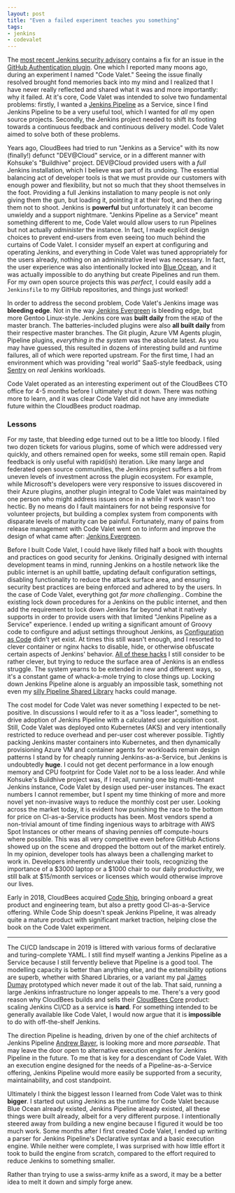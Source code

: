 ```yaml
---
layout: post
title: "Even a failed experiment teaches you something"
tags:
- jenkins
- codevalet
---
```


The [most recent Jenkins security
advisory](https://jenkins.io/security/advisory/2019-01-28/) contains a fix for
an issue in the [GitHub Authentication plugin](https://plugins.jenkins.io/github-oauth). One
which I reported many moons ago, during an experiment I named "Code Valet."
Seeing the issue finally resolved brought fond memories back into my mind and I
realized that I have never really reflected and shared what it was and more
importantly: why it failed. At it's core, Code Valet was intended to solve two
fundamental problems: firstly, I wanted a [Jenkins
Pipeline](https://jenkins.io/doc/book/pipeline/) as a Service, since I find
Jenkins Pipeline to be a very useful tool, which I wanted for _all_ my open
source projects. Secondly, the Jenkins
project needed to shift its footing towards a continuous feedback and
continuous delivery model. Code Valet aimed to solve both of these problems.


Years ago, CloudBees had tried to run "Jenkins as a Service" with its now (finally!)
defunct "DEV@Cloud" service, or in a different manner with Kohsuke's "Buildhive" project. DEV@Cloud
provided users with a _full_ Jenkins installation, which I believe was part of
its undoing. The essential balancing act of developer tools is that we must
provide our customers with enough power and flexibility, but not so much that
they shoot themselves in the foot.  Providing a full Jenkins installation to
many people is not only giving them the gun, but loading it, pointing it at
their foot, and then daring them not to shoot. Jenkins is **powerful** but
unfortunately it can become unwieldy and a support nightmare.  "Jenkins
Pipeline as a Service" meant something different to me, Code Valet would allow
users to run Pipelines but not actually _administer_ the instance. In fact, I
made explicit design choices to prevent end-users from even seeing too much
behind the curtains of Code Valet. I consider myself an expert at configuring
and operating Jenkins, and everything in Code Valet was tuned appropriately for
the users already, nothing on an administrative level was necessary.  In fact,
the user experience was also intentionally locked into [Blue
Ocean](https://jenkins.io/projects/blueocean/), and it was actually impossible
to do anything but create Pipelines and run them. For my own open source
projects this was _perfect_, I could easily add a `Jenkinsfile` to my GitHub
repositories, and things just worked!


In order to address the second problem, Code Valet's Jenkins image was **bleeding
edge**. Not in the way [Jenkins
Evergreen](https://jenkins.io/projects/evergreen) is bleeding edge, but more
Gentoo Linux-style. Jenkins core was **built daily** from the `HEAD` of the master
branch. The batteries-included plugins were also **all built daily** from their
respective master branches. The Git plugin, Azure VM Agents plugin, Pipeline
plugins, _everything in the system_ was the absolute latest. As you may have
guessed, this resulted in dozens of interesting build and runtime failures,
all of which were reported upstream. For the first time, I had an environment which was
providing "real world" SaaS-style feedback, using [Sentry](https://sentry.io)
on _real_ Jenkins workloads.


Code Valet operated as an interesting experiment out of the CloudBees CTO
office for 4-5 months before I ultimately shut it down. There was nothing more
to learn, and it was clear Code Valet did not have any immediate future within
the CloudBees product roadmap.

### Lessons

For my taste, that bleeding edge turned out to be a little too
bloody. I filed two dozen tickets for various plugins, some of which were
addressed very quickly, and others remained open for weeks, some still remain open. Rapid feedback is
only useful with rapid(ish) iteration.  Like many large and federated open
source communities, the Jenkins project suffers a bit from uneven levels of
investment across the plugin ecosystem. For example, while Microsoft's
developers were very responsive to issues discovered in their Azure plugins,
another plugin integral to Code Valet was maintained by one person who might
address issues once in a while if work wasn't too hectic. By no means do I
fault maintainers for not being responsive for volunteer projects, but building
a complex system from components with disparate levels of maturity can be
painful. Fortunately, many of pains from release management with Code Valet
went on to inform and improve the design of what came after: [Jenkins
Evergreen](https://github.com/jenkins-infra/evergreen).


Before I built Code Valet, I could have likely filled half a book with thoughts
and practices on good security for Jenkins. Originally designed with
internal development teams in mind, running Jenkins on a hostile network like
the public internet is an uphill battle, updating default configuration
settings, disabling functionality to reduce the attack surface area, and
ensuring security best practices are being enforced and adhered to by the
users. In the case of Code Valet, everything got _far more challenging._.
Combine the existing lock down procedures for a Jenkins on the public internet,
and then add the requirement to lock down Jenkins far beyond what it natively
supports in order to provide users with that limited "Jenkins Pipeline as a
Service" experience. I ended up writing a significant amount of Groovy code to
configure and adjust settings throughout Jenkins, as [Configuration as
Code](https://jenkins.io/projects/jcasc/) didn't yet exist. At times
this still wasn't enough, and I resorted to clever container or nginx hacks to
disable, hide, or otherwise obfuscate certain aspects of Jenkins' behavior.
[All of these hacks](https://github.com/codevalet/master) I still consider to
be rather clever, but trying to reduce the surface area of Jenkins is an
endless struggle. The system yearns to be extended in new and different ways,
so it's a constant game of whack-a-mole trying to close things up. Locking down
Jenkins Pipeline alone is arguably an impossible task, something not even my
[silly Pipeline Shared
Library](/2017/08/03/overriding-builtin-steps-pipeline.html) hacks could
manage.


The cost model for Code Valet was never something I expected to be
net-positive. In discussions I would refer to it as a "loss leader", something
to drive adoption of Jenkins Pipeline with a calculated user acquisition cost.
Still, Code Valet was deployed onto Kubernetes (AKS) and very intentionally
restricted to reduce overhead and per-user cost wherever possible. Tightly
packing Jenkins master containers into Kubernetes, and then dynamically
provisioning Azure VM and container agents for workloads remain design patterns
I stand by for cheaply running Jenkins-as-a-Service, but Jenkins is
undoubtedly **huge**. I could not get decent performance in a low enough memory
and CPU footprint for Code Valet _not_ to be a loss leader. And while Kohsuke's
Buildhive project was, if I recall, running one big multi-tenant Jenkins
instance, Code Valet by design used per-user instances. The exact numbers I
cannot remember, but I spent my time thinking of more and more novel yet
non-invasive ways to reduce the monthly cost per user. Looking across the
market today, it is evident how punishing the race to the bottom for price on
CI-as-a-Service products has been. Most vendors spend a non-trivial amount of
time finding ingenious ways to arbitrage with AWS Spot Instances or other
means of shaving pennies off compute-hours where possible. This was all very
competitive even before GitHub Actions showed up on the scene and dropped the
bottom out of the market entirely. In my opinion, developer tools has always
been a challenging market to work in. Developers inherently undervalue their
tools, recognizing the importance of a $3000 laptop or a $1000 chair to our daily
productivity, we still balk at $15/month services or licenses which would
otherwise improve our lives.


Early in 2018, CloudBees acquired [Code Ship](https://codeship.com), bringing
onboard a great product and engineering team, but also a pretty good
CI-as-a-Service offering. While Code Ship doesn't speak Jenkins Pipeline, it
was already quite a mature product with significant market traction, helping
close the book on the Code Valet experiment.


---


The CI/CD landscape in 2019 is littered with various forms of declarative and
turing-complete YAML. I still find myself wanting a Jenkins Pipeline as a
Service because I still fervently believe that Pipeline is a good tool. The
modelling capacity is better than anything else, and the extensibility options
are superb, whether with Shared Libraries, or a variant my pal [James
Dumay](https://github.com/i386) prototyped which never made it out
of the lab.  That said, running a large Jenkins infrastructure no longer
appeals to me. There's a very good reason why CloudBees builds and sells their
[CloudBees Core](https://www.cloudbees.com/products/cloudbees-core) product:
scaling Jenkins CI/CD as a service is **hard**. For something intended to be
generally available like Code Valet, I would now argue that it is
**impossible** to do with off-the-shelf Jenkins.


The direction Pipeline is heading, driven by one of the chief architects of
Jenkins Pipeline [Andrew Bayer](https://github.com/abayer), is looking more and
more _parseable_. That may leave the door open to alternative execution engines
for Jenkins Pipeline in the future. To me that is key for a descendant of Code
Valet. With an execution engine designed for the needs of a
Pipeline-as-a-Service offering, Jenkins Pipeline would more easily be supported
from a security, maintainability, and cost standpoint.


Ultimately I think the biggest lesson I learned from Code Valet was to think
**bigger**. I started out using Jenkins as the runtime for Code Valet because
Blue Ocean already existed, Jenkins Pipeline already existed, all these things
were built already, albeit for a very different purpose. I intentionally
steered away from building a new engine because I figured it would be too
much work. Some months after I first created Code Valet, I ended up writing a
parser for Jenkins Pipeline's Declarative syntax and a basic execution engine. While neither were
complete, I was surprised with how little effort it took to build the
engine from scratch, compared to the effort required to reduce
Jenkins to something smaller.


Rather than trying to use a swiss-army knife as a sword, it may be a better
idea to melt it down and simply forge anew.
